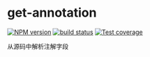 # get-annotation


[![NPM version][npm-image]][npm-url]
[![build status][travis-image]][travis-url]
[![Test coverage][coveralls-image]][coveralls-url]


从源码中解析注解字段


[npm-image]: https://img.shields.io/npm/v/get-annotation.svg?style=flat-square
[npm-url]: https://www.npmjs.com/package/get-annotation
[travis-image]: https://img.shields.io/travis/bencode/get-annotation/master.svg?style=flat-square
[travis-url]: https://travis-ci.org/bencode/get-annotation
[coveralls-image]: https://img.shields.io/codecov/c/github/bencode/get-annotation.svg?style=flat-square
[coveralls-url]: https://codecov.io/github/bencode/get-annotation?branch=master

